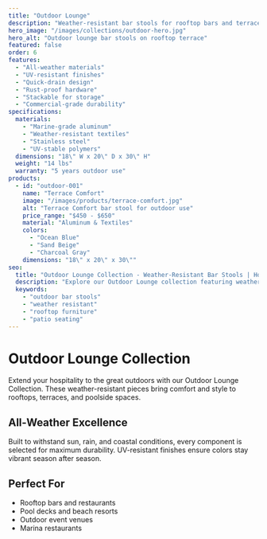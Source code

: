 ```yaml
---
title: "Outdoor Lounge"
description: "Weather-resistant bar stools for rooftop bars and terraces. Durable materials that withstand the elements while maintaining style and comfort."
hero_image: "/images/collections/outdoor-hero.jpg"
hero_alt: "Outdoor lounge bar stools on rooftop terrace"
featured: false
order: 6
features:
  - "All-weather materials"
  - "UV-resistant finishes"
  - "Quick-drain design"
  - "Rust-proof hardware"
  - "Stackable for storage"
  - "Commercial-grade durability"
specifications:
  materials:
    - "Marine-grade aluminum"
    - "Weather-resistant textiles"
    - "Stainless steel"
    - "UV-stable polymers"
  dimensions: "18\" W x 20\" D x 30\" H"
  weight: "14 lbs"
  warranty: "5 years outdoor use"
products:
  - id: "outdoor-001"
    name: "Terrace Comfort"
    image: "/images/products/terrace-comfort.jpg"
    alt: "Terrace Comfort bar stool for outdoor use"
    price_range: "$450 - $650"
    material: "Aluminum & Textiles"
    colors:
      - "Ocean Blue"
      - "Sand Beige"
      - "Charcoal Gray"
    dimensions: "18\" x 20\" x 30\""
seo:
  title: "Outdoor Lounge Collection - Weather-Resistant Bar Stools | Hotel Bar Stools"
  description: "Explore our Outdoor Lounge collection featuring weather-resistant bar stools perfect for rooftop bars and outdoor terraces."
  keywords:
    - "outdoor bar stools"
    - "weather resistant"
    - "rooftop furniture"
    - "patio seating"
---
```


# Outdoor Lounge Collection

Extend your hospitality to the great outdoors with our Outdoor Lounge Collection. These weather-resistant pieces bring comfort and style to rooftops, terraces, and poolside spaces.

## All-Weather Excellence

Built to withstand sun, rain, and coastal conditions, every component is selected for maximum durability. UV-resistant finishes ensure colors stay vibrant season after season.

## Perfect For

- Rooftop bars and restaurants
- Pool decks and beach resorts
- Outdoor event venues
- Marina restaurants 